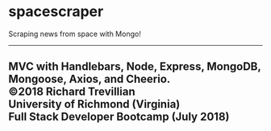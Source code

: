# spacescraper
Scraping news from space with Mongo!

------------------------------------
MVC with Handlebars,  Node, Express, MongoDB, Mongoose, Axios, and Cheerio.   
©2018 Richard Trevillian    
University of Richmond (Virginia)   
Full Stack Developer Bootcamp (July 2018)   
------------------------------------

